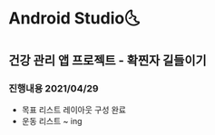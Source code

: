 # Android Studio:last_quarter_moon_with_face:

## 건강 관리 앱 프로젝트 - 확찐자 길들이기

### 진행내용 2021/04/29

- 목표 리스트 레이아웃 구성 완료
- 운동 리스트 ~ ing

